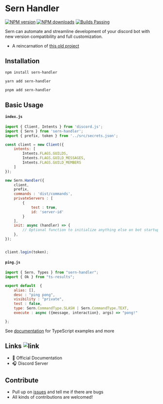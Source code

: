 # Sern Handler
<a href="https://www.npmjs.com/package/sern-handler">
<img src="https://img.shields.io/npm/v/sern-handler?maxAge=3600" alt="NPM version" /></a> <a href="https://www.npmjs.com/package/sern-handler"><img src="https://img.shields.io/npm/dt/sern_handler?maxAge=3600" alt="NPM downloads" /></a> <a href="https://www.npmjs.com/package/sern_handler"><img src="https://img.shields.io/badge/builds-stable" alt="Builds Passing"></a>

Sern can automate and streamline development of your discord bot with new version compatibility and full customization.

-   A reincarnation of [this old project](https://github.com/jacoobes/sern_handler)

## Installation

```sh
npm install sern-handler
```
```sh
yarn add sern-handler
```
```sh
pnpm add sern-handler
```

## Basic Usage

#### ` index.js `
```js
import { Client, Intents } from 'discord.js';
import { Sern } from 'sern-handler';
import { prefix, token } from '../src/secrets.json';

const client = new Client({
    intents: [
        Intents.FLAGS.GUILDS,
        Intents.FLAGS.GUILD_MESSAGES,
        Intents.FLAGS.GUILD_MEMBERS
    ]
});

new Sern.Handler({
    client,   
    prefix,   
    commands : 'dist/commands', 
    privateServers : [           
        {
            test : true,
            id: 'server-id'
        }
    ],
    init: async (handler) => {
        // Optional function to initialize anything else on bot startup
    },
});


client.login(token);
```

#### ` ping.js `
```js
import { Sern, Types } from "sern-handler";
import { Ok } from "ts-results";

export default  {
    alias: [],
    desc : "ping pong",
    visibility : "private",
    test : false,
    type: Sern.CommandType.SLASH | Sern.CommandType.TEXT,
    execute : async ({message, interaction}, args) => "pong!"      

};
```

See [documentation](https://sernhandler.js.org) for TypeScript examples and more

## Links ![link](https://img.shields.io/badge/Coming-Soon-purple)

-   📑 Official Documentation
-   🎧 Discord Server  

## Contribute

-   Pull up on [issues](https://github.com/jacoobes/Sern/issues) and tell me if there are bugs
-   All kinds of contributions are welcomed!
